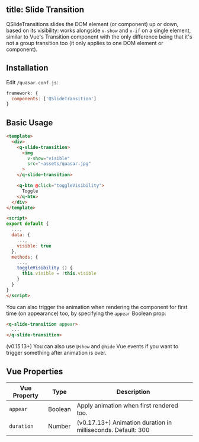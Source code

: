 title: Slide Transition
---
QSlideTransitions slides the DOM element (or component) up or down, based on its visibility: works alongside `v-show` and `v-if` on a single element, similar to Vue's Transition component with the only difference being that it's not a group transition too (it only applies to one DOM element or component).
<input type="hidden" data-fullpage-demo="animation/slide-transition">

## Installation
Edit `/quasar.conf.js`:
```js
framework: {
  components: ['QSlideTransition']
}
```

## Basic Usage
```html
<template>
  <div>
    <q-slide-transition>
      <img
        v-show="visible"
        src="~assets/quasar.jpg"
      >
    </q-slide-transition>

    <q-btn @click="toggleVisibility">
      Toggle
    </q-btn>
  </div>
</template>

<script>
export default {
  ...,
  data: {
    ...,
    visible: true
  },
  methods: {
    ...,
    toggleVisibility () {
      this.visible = !this.visible
    }
  }
}
</script>
```

You can also trigger the animation when rendering the component for first time (on appearance) too, by specifying the `appear` Boolean prop:
```html
<q-slide-transition appear>
  ...
</q-slide-transition>
```

(v0.15.13+) You can also use `@show` and `@hide` Vue events if you want to trigger something after animation is over.

## Vue Properties

| Vue Property | Type | Description |
| --- | --- | --- |
| `appear` | Boolean | Apply animation when first rendered too. |
| `duration` | Number | (v0.17.13+) Animation duration in milliseconds. Default: 300 |